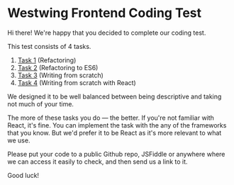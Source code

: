 # Westwing Frontend Coding Test

Hi there! We're happy that you decided to complete our coding test.

This test consists of 4 tasks.

1. [Task 1](task1.js) (Refactoring)
2. [Task 2](task2.js) (Refactoring to ES6)
3. [Task 3](task3.md) (Writing from scratch)
4. [Task 4](task4.md) (Writing from scratch with React)

We designed it to be well balanced between being descriptive and taking not much of your time.

The more of these tasks you do — the better. If you're not familiar with React, it's fine. You can implement the task with the any of the frameworks that you know. But we'd prefer it to be React as it's more relevant to what we use.

Please put your code to a public Github repo, JSFiddle or anywhere where we can access it easily to check, and then send us a link to it.

Good luck!
